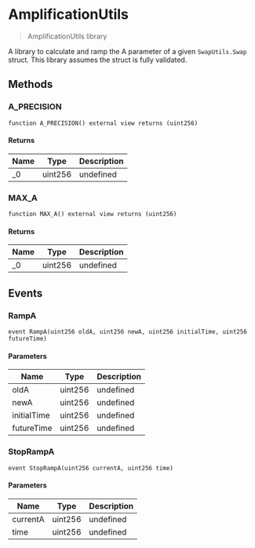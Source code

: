 # AmplificationUtils



> AmplificationUtils library

A library to calculate and ramp the A parameter of a given `SwapUtils.Swap` struct. This library assumes the struct is fully validated.



## Methods

### A_PRECISION

```solidity
function A_PRECISION() external view returns (uint256)
```






#### Returns

| Name | Type | Description |
|---|---|---|
| _0 | uint256 | undefined |

### MAX_A

```solidity
function MAX_A() external view returns (uint256)
```






#### Returns

| Name | Type | Description |
|---|---|---|
| _0 | uint256 | undefined |



## Events

### RampA

```solidity
event RampA(uint256 oldA, uint256 newA, uint256 initialTime, uint256 futureTime)
```





#### Parameters

| Name | Type | Description |
|---|---|---|
| oldA  | uint256 | undefined |
| newA  | uint256 | undefined |
| initialTime  | uint256 | undefined |
| futureTime  | uint256 | undefined |

### StopRampA

```solidity
event StopRampA(uint256 currentA, uint256 time)
```





#### Parameters

| Name | Type | Description |
|---|---|---|
| currentA  | uint256 | undefined |
| time  | uint256 | undefined |



